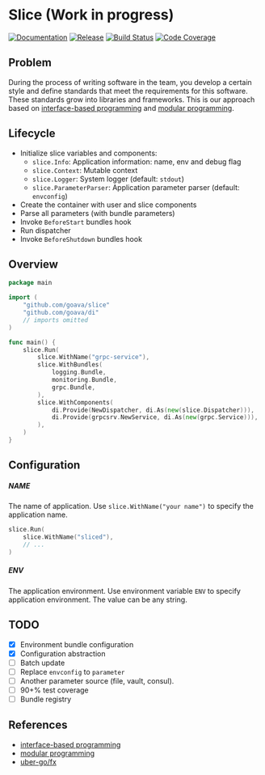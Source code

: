 Slice (Work in progress)
========================

[![Documentation](https://img.shields.io/badge/godoc-reference-blue.svg?color=24B898&style=for-the-badge&logo=go&logoColor=ffffff)](https://pkg.go.dev/github.com/goava/slice)
[![Release](https://img.shields.io/github/tag/goava/slice.svg?label=release&color=24B898&logo=github&style=for-the-badge)](https://github.com/goava/slice/releases/latest)
[![Build Status](https://img.shields.io/travis/goava/slice.svg?style=for-the-badge&logo=travis)](https://travis-ci.org/goava/slice)
[![Code Coverage](https://img.shields.io/codecov/c/github/goava/slice.svg?style=for-the-badge&logo=codecov)](https://codecov.io/gh/goava/slice)

## Problem

During the process of writing software in the team, you develop a
certain style and define standards that meet the requirements for this
software. These standards grow into libraries and frameworks. This is our
approach based on
[interface-based programming](https://en.wikipedia.org/wiki/Interface-based_programming)
and
[modular programming](https://en.wikipedia.org/wiki/Modular_programming).

## Lifecycle

- Initialize slice variables and components:
  - `slice.Info`: Application information: name, env and debug flag
  - `slice.Context`: Mutable context
  - `slice.Logger`: System logger (default: `stdout`)
  - `slice.ParameterParser`: Application parameter parser (default: `envconfig`)
- Create the container with user and slice components
- Parse all parameters (with bundle parameters)
- Invoke `BeforeStart` bundles hook
- Run dispatcher
- Invoke `BeforeShutdown` bundles hook

## Overview

```go
package main

import (
	"github.com/goava/slice"
	"github.com/goava/di"
	// imports omitted
)

func main() {
	slice.Run(
		slice.WithName("grpc-service"),
		slice.WithBundles(
			logging.Bundle,
			monitoring.Bundle,
			grpc.Bundle,
		),
		slice.WithComponents(
			di.Provide(NewDispatcher, di.As(new(slice.Dispatcher))),
			di.Provide(grpcsrv.NewService, di.As(new(grpc.Service))),
		),
	)
}
```

## Configuration

##### NAME


The name of application. Use `slice.WithName("your name")` to specify the
application name.

```go
slice.Run(
    slice.WithName("sliced"),
    // ...
)
```

##### ENV

The application environment. Use environment variable `ENV` to specify
application environment. The value can be any string.

## TODO

- [X] Environment bundle configuration
- [x] Configuration abstraction
- [ ] Batch update
- [ ] Replace `envconfig` to `parameter`
- [ ] Another parameter source (file, vault, consul).
- [ ] 90+% test coverage
- [ ] Bundle registry

## References

- [interface-based programming](https://en.wikipedia.org/wiki/Interface-based_programming)
- [modular programming](https://en.wikipedia.org/wiki/Modular_programming)
- [uber-go/fx](https://github.com/uber-go/fx)

